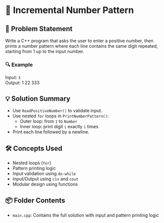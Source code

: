 # 🔢 Incremental Number Pattern

## 🧩 Problem Statement
Write a C++ program that asks the user to enter a positive number, then prints a number pattern where each line contains the same digit repeated, starting from 1 up to the input number.

### 🔍 Example
Input: `3`  
Output:
1 
22 
333

## 💡 Solution Summary
- Use `ReadPositiveNumber()` to validate input.
- Use nested `for` loops in `PrintNumberPattern()`:
  - Outer loop: from `1` to `Number`
  - Inner loop: print digit `i` exactly `i` times
- Print each line followed by a newline.

## 🛠️ Concepts Used
- Nested loops (`for`)
- Pattern printing logic
- Input validation using `do-while`
- Input/Output using `cin` and `cout`
- Modular design using functions

## 📦 Folder Contents
- `main.cpp`: Contains the full solution with input and pattern printing logic

